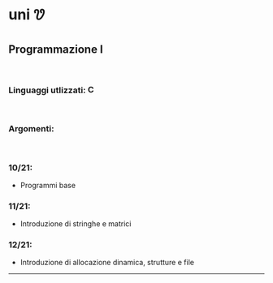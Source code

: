 # uni 🝣

## Programmazione I

<br>

### Linguaggi utlizzati: <img alt="C" src="https://img.shields.io/badge/c-%2300598C.svg?style=for-the-badge&logo=c&logoColor=white&style=flat-square" height="17"/> 

<br>

### **Argomenti:**

<br>

### **10/21:**
- Programmi base
### **11/21:**
- Introduzione di stringhe e matrici
### **12/21:**
- Introduzione di allocazione dinamica, strutture e file

---